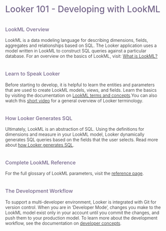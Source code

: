 <h1 style="padding-bottom:0px;color:#76678b;font-weight:500">Looker 101 - Developing with LookML</h1>

<h3 style="font-weight:500;padding-top:15px;color:#76678b;">LookML Overview</h3>
<p style="font-weight: 300">LookML is a data modeling language for describing dimensions, fields, aggregates and relationships based on SQL. The Looker application uses a model written in LookML to construct SQL queries against a particular database. For an overview on the basics of LookML, visit: <a href="http://www.looker.com/docs/data-modeling/learning-lookml/what-is-lookml" style="text-decoration:underline" target="_new">What is LookML?</a></p>


<h3 style="font-weight:500;padding-top:15px;color:#76678b;">Learn to Speak Looker</h3>
<p style="font-weight: 300">Before starting to develop, it is helpful to learn the entities and parameters that are used to create LookML models, views, and fields. Learn the basics by visiting the documentation on <a href="http://www.looker.com/docs/data-modeling/learning-lookml/lookml-terms-and-concepts" style="text-decoration:underline">LookML terms and concepts</a>.You can also watch this <a href="https://vimeo.com/126865374" style="text-decoration:underline" target = "_new">short video</a> for a general overview of Looker terminology. </p>

<h3 style="font-weight:500;padding-top:15px;color:#76678b;">How Looker Generates SQL</h3>
<p style="font-weight: 300">Ultimately, LookML is an abstraction of SQL. Using the definitions for dimensions and measure in your LookML model, Looker dynamically generates SQL queries based on the fields that the user selects. Read more about <a href="http://www.looker.com/docs/data-modeling/learning-lookml/how-looker-generates-sql" style="text-decoration:underline" target="_new">how Looker generates SQL</a>.</p>


<h3 style="font-weight:500;padding-top:15px;color:#76678b;">Complete LookML Reference</h3>
<p style="font-weight: 300">For the full glossary of LookML parameters, visit the <a href="http://www.looker.com/docs/reference" style="text-decoration:underline">reference page</a>.</p>


<h3 style="font-weight:500;padding-top:15px;color:#76678b;">The Development Workflow</h3>
<p style="font-weight: 300">To support a multi-developer environment, Looker is integrated with Git for version control. When you are in ‘Developer Mode’, changes you make to the LookML model exist only in your account until you commit the changes, and push them to your production model. To learn more about the development workflow, see the documentation on <a href="http://www.looker.com/docs/data-modeling/getting-started/developer-concepts" style="text-decoration:underline" target="_new">developer concepts</a>.</p>

